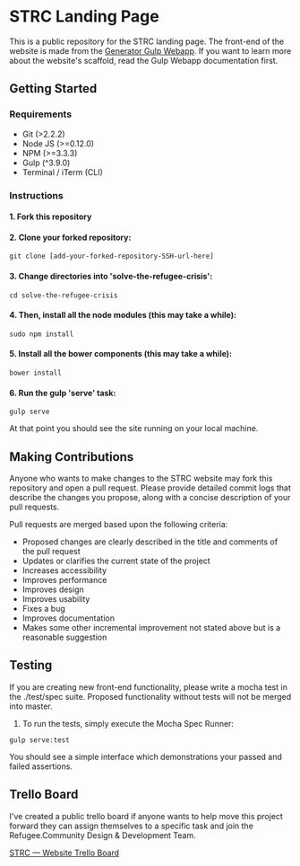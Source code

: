 # STRC Landing Page
This is a public repository for the STRC landing page. The front-end of the website is made from the [Generator Gulp Webapp](https://github.com/yeoman/generator-gulp-webapp). If you want to learn more about the website's scaffold, read the Gulp Webapp documentation first.

## Getting Started
### Requirements

- Git (>2.2.2)
- Node JS (>=0.12.0)
- NPM (>=3.3.3)
- Gulp (^3.9.0)
- Terminal / iTerm (CLI)

### Instructions

#### 1. Fork this repository

#### 2. Clone your forked repository:

`git clone [add-your-forked-repository-SSH-url-here]`

#### 3. Change directories into 'solve-the-refugee-crisis':

`cd solve-the-refugee-crisis`

#### 4. Then, install all the node modules (this may take a while):

`sudo npm install`

#### 5. Install all the bower components (this may take a while):

`bower install`

#### 6. Run the gulp 'serve' task:

`gulp serve`

At that point you should see the site running on your local machine.

## Making Contributions
Anyone who wants to make changes to the STRC website may fork this repository and open a pull request. Please provide detailed commit logs that describe the changes you propose, along with a concise description of your pull requests.

 Pull requests are merged based upon the following criteria:

- Proposed changes are clearly described in the title and comments of the pull request
- Updates or clarifies the current state of the project
- Increases accessibility
- Improves performance
- Improves design
- Improves usability
- Fixes a bug
- Improves documentation
- Makes some other incremental improvement not stated above but is a reasonable suggestion

## Testing
If you are creating new front-end functionality, please write a mocha test in the ./test/spec suite. Proposed functionality without tests will not be merged into master.

1. To run the tests, simply execute the Mocha Spec Runner:

`gulp serve:test`

You should see a simple interface which demonstrations your passed and failed assertions.

## Trello Board
I've created a public trello board if anyone wants to help move this project forward they can assign themselves to a specific task and join the Refugee.Community Design & Development Team.

[STRC — Website Trello Board](https://trello.com/b/yDgQXvDZ/strc-website)

